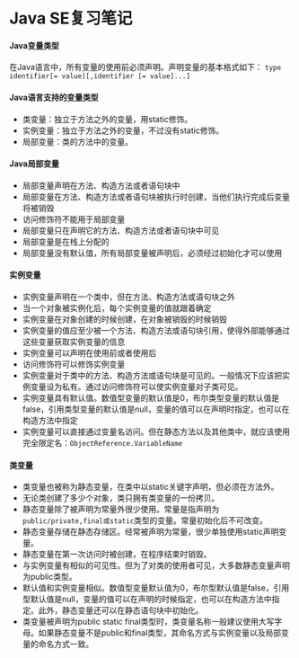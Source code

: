 # Java SE复习笔记
#### Java变量类型

在Java语言中，所有变量的使用前必须声明。声明变量的基本格式如下：
`type identifier[= value][,identifier [= value]...]`

#### Java语言支持的变量类型
- 类变量：独立于方法之外的变量，用static修饰。
- 实例变量：独立于方法之外的变量，不过没有static修饰。
- 局部变量：类的方法中的变量。

#### Java局部变量
- 局部变量声明在方法、构造方法或者语句块中
- 局部变量在方法、构造方法或者语句块被执行时创建，当他们执行完成后变量将被销毁
- 访问修饰符不能用于局部变量
- 局部变量只在声明它的方法、构造方法或者语句块中可见
- 局部变量是在栈上分配的
- 局部变量没有默认值，所有局部变量被声明后，必须经过初始化才可以使用

#### 实例变量
- 实例变量声明在一个类中，但在方法、构造方法或语句块之外
- 当一个对象被实例化后，每个实例变量的值就跟着确定
- 实例变量在对象创建的时候创建，在对象被销毁的时候销毁
- 实例变量的值应至少被一个方法、构造方法或语句块引用，使得外部能够通过这些变量获取实例变量的信息
- 实例变量可以声明在使用前或者使用后
- 访问修饰符可以修饰实例变量
- 实例变量对于类中的方法、构造方法或语句块是可见的。一般情况下应该把实例变量设为私有。通过访问修饰符可以使实例变量对子类可见。
- 实例变量具有默认值。数值型变量的默认值是0，布尔类型变量的默认值是false，引用类型变量的默认值是null，变量的值可以在声明时指定，也可以在构造方法中指定
- 实例变量可以直接通过变量名访问。但在静态方法以及其他类中，就应该使用完全限定名：`ObjectReference.VariableName`


#### 类变量
- 类变量也被称为静态变量，在类中以static关键字声明，但必须在方法外。
- 无论类创建了多少个对象，类只拥有类变量的一份拷贝。
- 静态变量除了被声明为常量外很少使用。常量是指声明为`public/private,final或static`类型的变量。常量初始化后不可改变。
- 静态变量存储在静态存储区。经常被声明为常量，很少单独使用static声明变量。
- 静态变量在第一次访问时被创建，在程序结束时销毁。
- 与实例变量有相似的可见性。但为了对类的使用者可见，大多数静态变量声明为public类型。
- 默认值和实例变量相似。数值型变量默认值为0，布尔型默认值是false，引用型默认值是null，变量的值可以在声明的时候指定，也可以在构造方法中指定。此外，静态变量还可以在静态语句块中初始化。
- 类变量被声明为public static final类型时，类变量名称一般建议使用大写字母。如果静态变量不是public和final类型，其命名方式与实例变量以及局部变量的命名方式一致。
